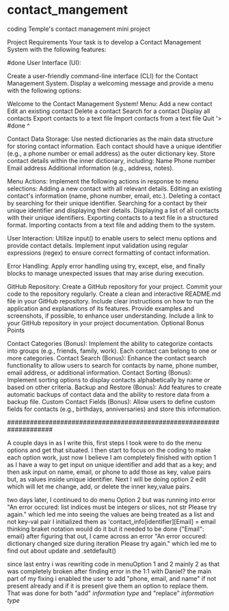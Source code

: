 # contact_mangement
coding Temple's contact management mini project

Project Requirements
Your task is to develop a Contact Management System with the following features:

#done 
User Interface (UI):

Create a user-friendly command-line interface (CLI) for the Contact Management System.
Display a welcoming message and provide a menu with the following options:

Welcome to the Contact Management System! Menu:
Add a new contact
Edit an existing contact
Delete a contact
Search for a contact
Display all contacts
Export contacts to a text file
Import contacts from a text file
Quit
'>
#done ^

Contact Data Storage:
Use nested dictionaries as the main data structure for storing contact information.
Each contact should have a unique identifier (e.g., a phone number or email address) as the outer dictionary key.
Store contact details within the inner dictionary, including:
Name
Phone number
Email address
Additional information (e.g., address, notes).



Menu Actions:
Implement the following actions in response to menu selections:
Adding a new contact with all relevant details.
Editing an existing contact's information (name, phone number, email, etc.).
Deleting a contact by searching for their unique identifier.
Searching for a contact by their unique identifier and displaying their details.
Displaying a list of all contacts with their unique identifiers.
Exporting contacts to a text file in a structured format.
Importing contacts from a text file and adding them to the system.



User Interaction:
Utilize input() to enable users to select menu options and provide contact details.
Implement input validation using regular expressions (regex) to ensure correct formatting of contact information.



Error Handling:
Apply error handling using try, except, else, and finally blocks to manage unexpected issues that may arise during execution.


GitHub Repository:
Create a GitHub repository for your project.
Commit your code to the repository regularly.
Create a clean and interactive README.md file in your GitHub repository.
Include clear instructions on how to run the application and explanations of its features.
Provide examples and screenshots, if possible, to enhance user understanding.
Include a link to your GitHub repository in your project documentation.
Optional Bonus Points


Contact Categories (Bonus): Implement the ability to categorize contacts into groups (e.g., friends, family, work). Each contact can belong to one or more categories.
Contact Search (Bonus): Enhance the contact search functionality to allow users to search for contacts by name, phone number, email address, or additional information.
Contact Sorting (Bonus): Implement sorting options to display contacts alphabetically by name or based on other criteria.
Backup and Restore (Bonus): Add features to create automatic backups of contact data and the ability to restore data from a backup file.
Custom Contact Fields (Bonus): Allow users to define custom fields for contacts (e.g., birthdays, anniversaries) and store this information.



####################################################################

A couple days in as I write this, first steps I took were to do the menu options and get that situated. I then start to focus on the coding to make each option work, just now I believe I am completely finished with option 1 as I have a way to get input on unique identifier and add that as a key; and then ask input on name, email, or phone to add those as key, value pairs but, as values inside unique identifier. Next I will be doing option 2 edit which will let me change, add, or delete the inner key,value pairs.




two days later, I continued to do menu Option 2 but was running into error "An error occured: list indices must be integers or slices, not str Please try again." which led me into seeing the values are being treated as a list and not key-val pair I initialized them as 'contact_info[identifier][Email] = email thinking braket notation would do it but it needed to be done {"Email": email} after figuring that out, I came across an error "An error occured: dictionary changed size during iteration Please try again." which led me to find out about update and .setdefault()





since last entry i was rewriting code in menuOption 1 and 2 mainly 2 as that was completely broken after finding error in the 1:1 with Daniel? the main part of my fixing i enabled the user to add "phone, email, and name" if not present already and if it is present give them an option to replace them. That was done for both "add" *information type* and "replace" *information type* 